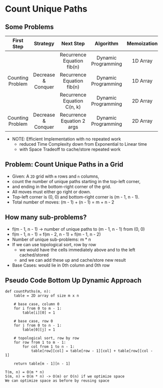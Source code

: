 # Count Unique Paths

## Some Problems

|    First Step    |      Strategy      |          Next Step          |      Algorithm      | Memoization |
|:----------------:|:------------------:|:---------------------------:|:-------------------:|:-----------:|
|                  |                    | Recurrence Equation fib(n)  | Dynamic Programming |  1D Array   |
| Counting Problem | Decrease & Conquer | Recurrence Equation fib(n)  | Dynamic Programming |  1D Array   |
|                  |                    | Recurrence Equation C(n, k) | Dynamic Programming |  2D Array   |
| Counting Problem | Decrease & Conquer | Recurrence Equation 2 args  | Dynamic Programming |  2D Array   |

- NOTE: Efficient Implementation with no repeated work
    - reduced Time Complexity down from Exponential to Linear time
    - with Space Tradeoff to cache/store repeated work

## Problem: Count Unique Paths in a Grid

- Given: A `2D` grid with `m` rows and `n` columns,
- count the number of unique paths starting in the top-left corner,
- and ending in the bottom-right corner of the grid.
- All moves must either go right or down.
- Top-left corner is (0, 0) and bottom-right corner is (m - 1, n - 1).
- Total number of moves: (m - 1) + (n - 1) = m + n - 2

## How many sub-problems?

- f(m - 1, n - 1) -> number of unique paths to (m - 1, n - 1) from (0, 0)
- f(m - 1, n - 1) = f(m - 2, n - 1) + f(m - 1, n - 2)
- Number of unique sub-problems: m * n
- If we can use topological sort, row by row
    - we would have the cells immediately above and to the left cached/stored
    - and we can add these up and cache/store new result
- Base Cases: would lie in 0th column and 0th row

## Pseudo Code Bottom Up Dynamic Approach

```
def countPaths(m, n):
    table = 2D array of size m x n
    
    # base case, column 0
    for i from 0 to m - 1:
        table[i][0] = 1
    
    # base case, row 0
    for j from 0 to n - 1:
        table[0][j] = 1
        
    # topological sort, row by row
    for row from 1 to m - 1:
        for col from 1 to n - 1:
            table[row][col] = table[row - 1][col] + table[row][col - 1]
            
    return table[m - 1][n - 1]

T(m, n) = O(m * n)
S(m, n) = O(m * n) -> O(m) or O(n) if we optimize space
We can optimize space as before by reusing space
```
